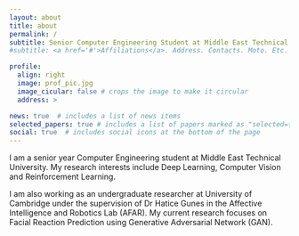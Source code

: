 ```yaml
---
layout: about
title: about
permalink: /
subtitle: Senior Computer Engineering Student at Middle East Technical University \ Undergraduate Researcher at University of Cambridge, UK
#subtitle: <a href='#'>Affiliations</a>. Address. Contacts. Moto. Etc.

profile:
  align: right
  image: prof_pic.jpg
  image_cicular: false # crops the image to make it circular
  address: >

news: true  # includes a list of news items
selected_papers: true # includes a list of papers marked as "selected={true}"
social: true  # includes social icons at the bottom of the page
---
```


I am a senior year Computer Engineering student at Middle East Technical University. My research interests include Deep Learning, Computer Vision and Reinforcement Learning. 

I am also working as an undergraduate researcher at University of Cambridge under the supervision of Dr Hatice Gunes in the Affective Intelligence and Robotics Lab (AFAR). My current research focuses on Facial Reaction Prediction using Generative Adversarial Network (GAN).
